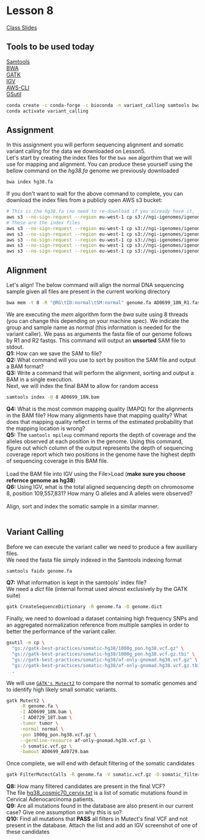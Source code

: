 # Lesson 8
[Class Slides](Slides8.pdf)

## Tools to be used today
[Samtools](http://www.htslib.org/)</br>
[BWA](https://bio-bwa.sourceforge.net/)</br>
[GATK](https://gatk.broadinstitute.org/hc/en-us)</br>
[IGV](https://software.broadinstitute.org/software/igv/)</br>
[AWS-CLI](https://aws.amazon.com/cli/)</br>
[GSutil](https://cloud.google.com/storage/docs/gsutil)
```bash
conda create -c conda-forge -c bioconda -n variant_calling samtools bwa gatk4 awscli gsutil igv -y
conda activate variant_calling
```

## Assignment
In this assignment you will perform sequencing alignment and somatic variant calling for the data we downloaded on Lesson5. </br>
Let's start by creating the index files for the `bwa mem` algorthim that we will use for mapping and alignment. You can produce these yourself using the bellow command on the *hg38.fa* genome we previously downloaded
```bash
bwa index hg38.fa
```
If you don't want to wait for the above command to complete, you can download the index files from a publicly open AWS s3 bucket:
```bash
# This is the hg38.fa (no need to re-download if you already have it, just rename)
aws s3 --no-sign-request --region eu-west-1 cp s3://ngi-igenomes/igenomes/Homo_sapiens/UCSC/hg38/Sequence/BWAIndex/genome.fa .
# These are the index files
aws s3 --no-sign-request --region eu-west-1 cp s3://ngi-igenomes/igenomes/Homo_sapiens/UCSC/hg38/Sequence/BWAIndex/genome.fa.amb .
aws s3 --no-sign-request --region eu-west-1 cp s3://ngi-igenomes/igenomes/Homo_sapiens/UCSC/hg38/Sequence/BWAIndex/genome.fa.ann .
aws s3 --no-sign-request --region eu-west-1 cp s3://ngi-igenomes/igenomes/Homo_sapiens/UCSC/hg38/Sequence/BWAIndex/genome.fa.bwt .
aws s3 --no-sign-request --region eu-west-1 cp s3://ngi-igenomes/igenomes/Homo_sapiens/UCSC/hg38/Sequence/BWAIndex/genome.fa.pac .
aws s3 --no-sign-request --region eu-west-1 cp s3://ngi-igenomes/igenomes/Homo_sapiens/UCSC/hg38/Sequence/BWAIndex/genome.fa.sa .
```
## Alignment
Let's align! The below command will align the normal DNA sequencing sample given all files are present in the current working directory
```bash
bwa mem -t 8 -R "@RG\tID:normal\tSM:normal" genome.fa AD0699_18N_R1.fastq.gz AD0699_18N_R2.fastq.gz
```
We are executing the *mem* algorithm form the *bwa* suite using 8 threads (you can change this depending on your machine spec). We indicate the group and sample name as *normal* (this information is needed for the variant caller). We pass as arguments the fasta file of our genome follows by R1 and R2 fastqs. This command will output an **unsorted** SAM file to stdout. </br>
**Q1:** How can we save the SAM to file?</br>
**Q2:** What command will you use to sort by position the SAM file and output a BAM format?</br>
**Q3:** Write a command that will perform the alignment, sorting and output a BAM in a single execution.</br>
Next, we will index the final BAM to allow for random access
```bash
samtools index -@ 8 AD0699_18N.bam
```
**Q4:** What is the most common mapping quality (MAPQ) for the alignments in the BAM file? How many alignments have that mapping quality? What does that mapping quality reflect in terms of the estimated probability that the mapping location is wrong?</br>
**Q5:** The `samtools mpileup` command reports the depth of coverage and the alleles observed at each position in the genome. Using this command, figure out which column of the output represents the depth of sequencing coverage report which two positions in the genome have the highest depth of sequencing coverage in this BAM file.</br></br>
Load the BAM file into IGV using the File>Load (**make sure you choose refernce genome as hg38**)</br>
**Q6:** Using IGV, what is the total aligned sequencing depth on chromosome 8, position 109,557,831? How many G alleles and A alleles were observed?</br></br>
Align, sort and index the somatic sample in a similar manner.</br></br>
## Variant Calling
Before we can execute the variant caller we need to produce a few auxiliary files. </br>
We need the fasta file simply indexed in the Samtools indexing format
```bash
samtools faidx genome.fa
```
**Q7:** What information is kept in the samtools' index file?</br>
We need a *dict* file (internal format used almost exclusively by the GATK suite)
```bash
gatk CreateSequenceDictionary -R genome.fa -O genome.dict
```
Finally, we need to download a dataset containing high frequency SNPs and an aggregated normalization reference from multiple samples in order to better the performance of the variant caller.
```bash
gsutil -m cp \
  "gs://gatk-best-practices/somatic-hg38/1000g_pon.hg38.vcf.gz" \
  "gs://gatk-best-practices/somatic-hg38/1000g_pon.hg38.vcf.gz.tbi" \
  "gs://gatk-best-practices/somatic-hg38/af-only-gnomad.hg38.vcf.gz" \
  "gs://gatk-best-practices/somatic-hg38/af-only-gnomad.hg38.vcf.gz.tbi" \
  .
```
We will use [`GATK's Mutect2`](https://gatk.broadinstitute.org/hc/en-us/articles/360037593851-Mutect2) to compare the normal to somatic genomes and to identify high likely small somatic variants.
```bash
gatk Mutect2 \
     -R genome.fa \
     -I AD0699_18N.bam \
     -I AD0729_18T.bam \
     -tumor tumor \
     -normal normal \
     -pon 1000g_pon.hg38.vcf.gz \
     --germline-resource af-only-gnomad.hg38.vcf.gz \
     -O somatic.vcf.gz \
     -bamout AD0699_Ad0729.bam
```
Once complete, we will end with default filtering of the somatic candidates
```bash
gatk FilterMutectCalls -R genome.fa -V somatic.vcf.gz -O somatic_filtered.vcf.gz
```
**Q8:** How many filtered candidates are present in the final VCF?</br>
The file [hg38_cosmic70_cervix.txt](hg38_cosmic70_cervix.txt) is a list of somatic mutations found in Cervical Adenocarcinoma patients.</br>
**Q9:** Are all mutations found in the database are also present in our current case? Give one assumption on why this is so?</br>
**Q10:** Find all mutations that **PASS** all filters in Mutect's final VCF and not present in the database. Attach the list and add an IGV screenshot of one of these candidates